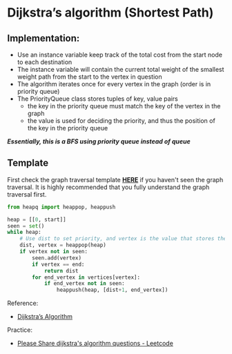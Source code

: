 # Dijkstra’s algorithm (Shortest Path)

## Implementation:

- Use an instance variable keep track of the total cost from the start node to each destination
- The instance variable will contain the current total weight of the smallest weight path from the start to the vertex in question
- The algorithm iterates once for every vertex in the graph (order is in priority queue)
- The PriorityQueue class stores tuples of key, value pairs
    - the key in the priority queue must match the key of the vertex in the graph
    - the value is used for deciding the priority, and thus the position of the key in the priority queue


***Essentially, this is a BFS using priority queue instead of queue***

## Template

First check the graph traversal template [**HERE**](./graph_traversal.md) if you haven't seen the graph traversal. It is highly recommended that you fully understand the graph traversal first.

```python
from heapq import heappop, heappush

heap = [[0, start]]
seen = set()
while heap:
    # Use dist to set priority, and vertex is the value that stores the info
    dist, vertex = heappop(heap)  
    if vertex not in seen:
        seen.add(vertex)
        if vertex == end:
            return dist
        for end_vertex in vertices[vertex]:
            if end_vertex not in seen:
                heappush(heap, [dist+1, end_vertex])
```


Reference:

- [Dijkstra’s Algorithm](https://runestone.academy/runestone/books/published/pythonds/Graphs/DijkstrasAlgorithm.html)

Practice:

- [Please Share dijkstra's algorithm questions - Leetcode](https://leetcode.com/discuss/interview-question/731911/please-share-dijkstras-algorithm-questions)
